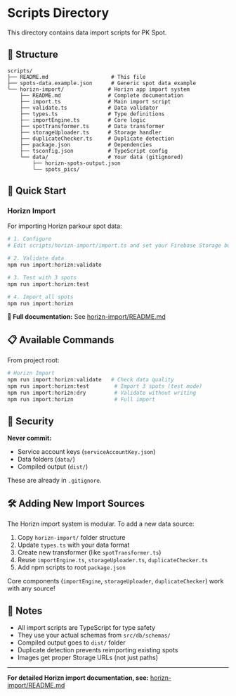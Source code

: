 # Scripts Directory

This directory contains data import scripts for PK Spot.

## 📁 Structure

```
scripts/
├── README.md                    # This file
├── spots-data.example.json      # Generic spot data example
└── horizn-import/              # Horizn app import system
    ├── README.md               # Complete documentation
    ├── import.ts               # Main import script
    ├── validate.ts             # Data validator
    ├── types.ts                # Type definitions
    ├── importEngine.ts         # Core logic
    ├── spotTransformer.ts      # Data transformer
    ├── storageUploader.ts      # Storage handler
    ├── duplicateChecker.ts     # Duplicate detection
    ├── package.json            # Dependencies
    ├── tsconfig.json           # TypeScript config
    └── data/                   # Your data (gitignored)
        ├── horizn-spots-output.json
        └── spots_pics/
```

## 🎯 Quick Start

### Horizn Import

For importing Horizn parkour spot data:

```bash
# 1. Configure
# Edit scripts/horizn-import/import.ts and set your Firebase Storage bucket

# 2. Validate data
npm run import:horizn:validate

# 3. Test with 3 spots
npm run import:horizn:test

# 4. Import all spots
npm run import:horizn
```

**📖 Full documentation:** See [horizn-import/README.md](./horizn-import/README.md)

## 📋 Available Commands

From project root:

```bash
# Horizn Import
npm run import:horizn:validate   # Check data quality
npm run import:horizn:test        # Import 3 spots (test mode)
npm run import:horizn:dry         # Validate without writing
npm run import:horizn             # Full import
```

## 🔐 Security

**Never commit:**

- Service account keys (`serviceAccountKey.json`)
- Data folders (`data/`)
- Compiled output (`dist/`)

These are already in `.gitignore`.

## 🛠️ Adding New Import Sources

The Horizn import system is modular. To add a new data source:

1. Copy `horizn-import/` folder structure
2. Update `types.ts` with your data format
3. Create new transformer (like `spotTransformer.ts`)
4. Reuse `importEngine.ts`, `storageUploader.ts`, `duplicateChecker.ts`
5. Add npm scripts to root `package.json`

Core components (`importEngine`, `storageUploader`, `duplicateChecker`) work with any source!

## 📝 Notes

- All import scripts are TypeScript for type safety
- They use your actual schemas from `src/db/schemas/`
- Compiled output goes to `dist/` folder
- Duplicate detection prevents reimporting existing spots
- Images get proper Storage URLs (not just paths)

---

**For detailed Horizn import documentation, see:** [horizn-import/README.md](./horizn-import/README.md)
